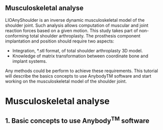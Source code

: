 ## Musculoskeletal analyse

LIOAnyShoulder is an inverse dynamic musculoskeletal model of the shoulder joint. Such analysis allows computation of muscular and joint reaction forces based on a given motion. This study takes part of non-conforming total shoulder arthroplasty. The prosthesis component implantation and position should require two aspects:

+ Integration, *.stl format, of total shoulder arthroplasty 3D model.
+ Knowledge of matrix transformation between coordinate bone and implant systems.

Any methods could be perform to achieve these requirements. This tutorial will describe the basics concepts to use AnybodyTM software and start working on the musculoskeletal model of the shoulder joint.

# Musculoskeletal analyse

## 1. Basic concepts to use Anybody<sup>TM</sup> software